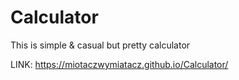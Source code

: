 # Calculator

This is simple & casual but pretty calculator

LINK: https://miotaczwymiatacz.github.io/Calculator/

